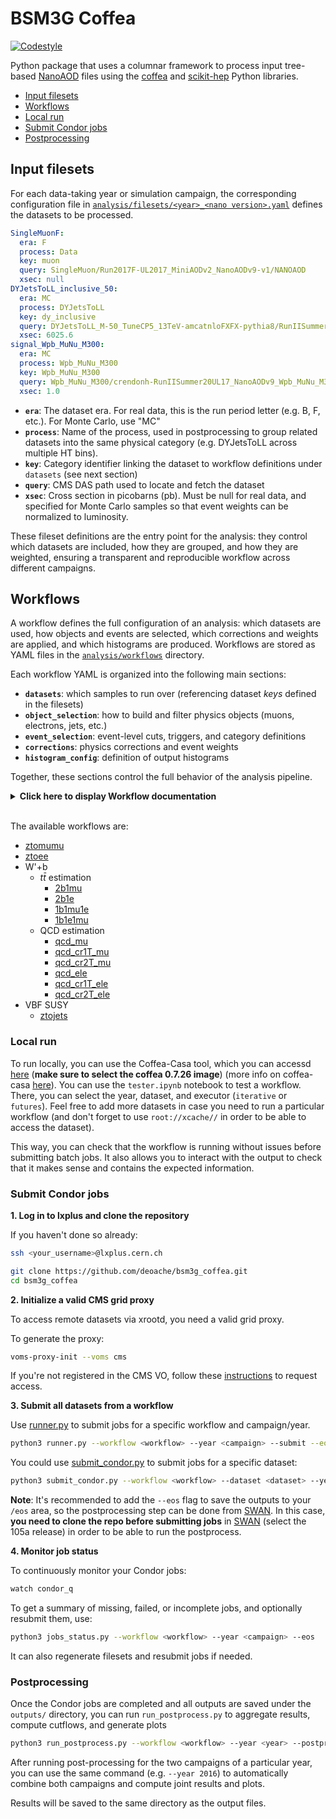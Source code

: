 # BSM3G Coffea

[![Codestyle](https://img.shields.io/badge/code%20style-black-000000.svg)](https://github.com/psf/black)


Python package that uses a columnar framework to process input tree-based [NanoAOD](https://twiki.cern.ch/twiki/bin/view/CMSPublic/WorkBookNanoAOD) files using the [coffea](https://coffeateam.github.io/coffea/) and [scikit-hep](https://scikit-hep.org) Python libraries.

- [Input filesets](#Input-filesets)
- [Workflows](#Workflows)
- [Local run](#Local-run)
- [Submit Condor jobs](#Submit-Condor-jobs)
- [Postprocessing](#Postprocessing)


## Input filesets
 

For each data-taking year or simulation campaign, the corresponding configuration file in 
[`analysis/filesets/<year>_<nano version>.yaml`](https://github.com/deoache/bsm3g_coffea/tree/main/analysis/filesets) 
defines the datasets to be processed.

```yaml
SingleMuonF:
  era: F
  process: Data
  key: muon
  query: SingleMuon/Run2017F-UL2017_MiniAODv2_NanoAODv9-v1/NANOAOD
  xsec: null
DYJetsToLL_inclusive_50:
  era: MC
  process: DYJetsToLL
  key: dy_inclusive
  query: DYJetsToLL_M-50_TuneCP5_13TeV-amcatnloFXFX-pythia8/RunIISummer20UL17NanoAODv9-106X_mc2017_realistic_v9-v2/NANOAODSIM
  xsec: 6025.6
signal_Wpb_MuNu_M300:
  era: MC
  process: Wpb_MuNu_M300
  key: Wpb_MuNu_M300
  query: Wpb_MuNu_M300/crendonh-RunIISummer20UL17_NanoAODv9_Wpb_MuNu_M300-00000000000000000000000000000000/USER
  xsec: 1.0
```

- **`era`**: The dataset era. For real data, this is the run period letter (e.g. B, F, etc.). For Monte Carlo, use "MC"
- **`process`**: Name of the process, used in postprocessing to group related datasets into the same physical category (e.g. DYJetsToLL across multiple HT bins).
- **`key`**: Category identifier linking the dataset to workflow definitions under `datasets` (see next section)
- **`query`**: CMS DAS path used to locate and fetch the dataset
- **`xsec`**: Cross section in picobarns (pb). Must be null for real data, and specified for Monte Carlo samples so that event weights can be normalized to luminosity.

These fileset definitions are the entry point for the analysis: they control which datasets are included, how they are grouped, and how they are weighted, ensuring a transparent and reproducible workflow across different campaigns.

## Workflows

A workflow defines the full configuration of an analysis: which datasets are used, how objects and events are selected, which corrections and weights are applied, and which histograms are produced. Workflows are stored as YAML files in the [`analysis/workflows`](https://github.com/deoache/bsm3g_coffea/tree/main/analysis/workflows) directory.

Each workflow YAML is organized into the following main sections:

- **`datasets`**: which samples to run over (referencing dataset *keys* defined in the filesets)
- **`object_selection`**: how to build and filter physics objects (muons, electrons, jets, etc.)
- **`event_selection`**: event-level cuts, triggers, and category definitions
- **`corrections`**: physics corrections and event weights  
- **`histogram_config`**: definition of output histograms

Together, these sections control the full behavior of the analysis pipeline.

<details>
  <summary><b>Click here to display Workflow documentation</b></summary>

#### `datasets`

This section specifies which datasets will be processed by the workflow. Instead of repeating full dataset definitions, it simply lists the **keys** defined in the fileset YAML files.  

```yaml
datasets:
  data:               # Keys of real data samples
    - electron
  mc:                 # Keys of background samples
    - dy_inclusive
    - singletop
    - tt
    - wjets_ht
    - diboson
  signal:             # Keys of signal samples
    - Wpb_MuNu_M300
    - Wpb_MuNu_M400
    - Wpb_MuNu_M600
```
- Each entry corresponds to the `key` field defined in the fileset configuration
- The job submission script `runner.py` reads this list to determine which samples to run for the workflow


#### `object_selection`

This section defines how physics objects (muons, electrons, jets, dileptons, etc.) are selected within the workflow.  
Each object is built starting from a **NanoAOD collection** or from a **custom selection function**, and then filtered with a set of cuts.

```yaml
object_selection:
  muons:
    field: events.Muon
    cuts:
      - events.Muon.pt > 10
      - np.abs(events.Muon.eta) < 2.4
      - working_points.muon_iso(events, 'tight')
      - working_points.muon_id(events, 'tight')
  electrons:
    field: events.Electron
    cuts:
      - events.Electron.pt > 10
      - np.abs(events.Electron.eta) < 2.5
      - working_points.electron_id(events, 'wp80iso')
      - delta_r_higher(events.Electron, objects['muons'], 0.4)
  dimuons:
    field: select_dimuons
    cuts:
      - objects['dimuons'].l1.delta_r(objects['dimuons'].l2) > 0.02
      - objects['dimuons'].l1.charge * objects['dimuons'].l2.charge < 0
      - (objects['dimuons'].p4.mass > 60.0) & (objects['dimuons'].p4.mass < 120.0)
```
* `field`: Defines the source of the object
    * A NanoAOD field such as `events.Muon`
    * A custom function such as `select_dimuons`, implemented as a method of the [`ObjectSelector` class](https://github.com/deoache/bsm3g_coffea/blob/main/analysis/selections/object_selections.py)
Each selected object is stored sequentially in the dictionary `objects`, which allows referencing them later (e.g. `objects['dimuons']`)

* `cuts`: A list of object-level requirements. These can be:
    * Direct expressions using NanoAOD fields (`events.Muon.pt > 24`)
    * Conditions based on other selected objects (`objects['dimuons'].z.mass < 120.0`)
    * A working point function (`working_points.muon_iso(events, 'tight')`), defined in [analysis/working_points/working_points.py](https://github.com/deoache/bsm3g_coffea/blob/main/analysis/working_points/working_points.py)

* Defining reusable masks with `add_cut`

    Instead of applying all cuts at once, you can define named masks that tag objects with different levels of quality. These masks can then be used later in the workflow.
    ```yaml
    muons:
        field: events.Muon
        add_cut:
          is_loose:
            - events.Muon.pt > 5
            - np.abs(events.Muon.eta) < 2.4
            - events.Muon.isGlobal | (events.Muon.isTracker & (events.Muon.nStations > 0))
          is_relaxed:
            - objects['muons'].is_loose
            - np.abs(events.Muon.sip3d) < 4
          is_tight:
            - objects['muons'].is_loose
            - objects['muons'].is_relaxed
            - events.Muon.isPFcand | ((events.Muon.highPtId > 0) & (events.Muon.pt > 200))
    zcandidates:
        field: select_zcandidates 
        add_cut:
          is_ossf:
            - objects['zcandidates'].l1.pdgId == -objects['zcandidates'].l2.pdgId
          is_ss:
            - objects['zcandidates'].l1.pdgId == objects['zcandidates'].l2.pdgId
          is_sr:
            - objects['zcandidates'].is_ossf
            - (1*objects['zcandidates'].l1.is_tight + 1*objects['zcandidates'].l2.is_tight) == 2
          is_sscr:
            - objects['zcandidates'].is_ss
            - objects['zcandidates'].l1.is_relaxed
            - objects['zcandidates'].l2.is_relaxed
    ```



#### `event_selection`

This section defines **event-level requirements** and how they are grouped into **analysis regions (categories)**.  
While `object_selection` filters individual particles, here we decide which *events* are kept for histogramming and further analysis.


```yaml
event_selection:
  hlt_paths:
    muon:                        # Dataset key (as defined in the fileset YAML)
      - SingleMu                 # Trigger flag (defined in analysis/selections/trigger_flags.yaml)
  selections:                    # Event-level selections
    trigger: get_trigger_mask(events, hlt_paths, dataset, year)
    trigger_match: get_trigger_match_mask(events, hlt_paths, year, events.Muon)
    lumi: get_lumi_mask(events, year)
    goodvertex: events.PV.npvsGood > 0
    two_muons: ak.num(objects['muons']) == 2
    one_dimuon: ak.num(objects['dimuons']) == 1
    leading_muon_pt: ak.firsts(objects['muons'].pt) > 30
    subleading_muon_pt: ak.pad_none(objects['muons'], target=2)[:, 1].pt > 15
  categories:
    base:                        # Named selection region
      - goodvertex
      - lumi
      - trigger
      - trigger_match
      - two_muons
      - leading_muon_pt
      - subleading_muon_pt
      - one_dimuon
```
- `hlt_paths`: Maps each dataset key (e.g. muon, electron) to the list of HLT trigger flags relevant for that dataset
    - Trigger flags are defined in [analysis/selections/trigger_flags.yaml](https://github.com/deoache/bsm3g_coffea/blob/main/analysis/selections/trigger_flags.yaml)
    - For data: only the triggers listed under the corresponding dataset key are applied.
    - For MC: all triggers across datasets are combined with a logical OR (via [`get_trigger_mask()`](https://github.com/deoache/bsm3g_coffea/blob/main/analysis/selections/trigger.py#L30))
    - In addition, lepton–trigger object matching is enforced (via [`get_trigger_match_mask()`](https://github.com/deoache/bsm3g_coffea/blob/main/analysis/selections/trigger.py#L63-L186)) to ensure selected leptons are consistent with the fired triggers.

- `selections`: Defines event-level cuts. Similarly to object selection, you can use any valid expression from a NanoAOD field or a custom event-selection function defined at [`analysis/selections/event_selections.py`](https://github.com/deoache/bsm3g_coffea/blob/main/analysis/selections/event_selections.py)

- `categories`: Named groups of selections that define analysis regions
    - Each category is a list of selection keys.
    - These regions are used to fill histograms and run postprocessing.



#### `corrections`

This section specifies which **object-level corrections** and **event-level weights** should be applied.  
Corrections are implemented through a set of utilities in `analysis/corrections/` and managed by two functions:

- [`object_corrector_manager`](https://github.com/deoache/bsm3g_coffea/blob/main/analysis/corrections/corrections_manager.py#L28): applies corrections directly to physics objects (jets and muons scale/smearing corrections, rochester correctiones etc.).  
- [`weight_manager`](https://github.com/deoache/bsm3g_coffea/blob/main/analysis/corrections/corrections_manager.py#L72): applies event-level weights (pileup, identification efficiencies, etc.).

```yaml
corrections:
  objects:
    - jets         # JEC/JER
    - jets_veto    # Jets veto maps
    - muons        # Muon scale and resolution
    - electrons    # Electron scale and resolution 
    - taus         # Tau energy scale
    - met          # MET phi modulation
  event_weights:
    genWeight: true
    pileupWeight: true
    l1prefiringWeight: true
    partonshowerWeight: true
    muon:
      - id: tight
      - iso: tight
      - trigger: true
    electron:
      - id: false
      - reco: false
      - trigger: false
```
<br>

**Note**: Ensure that the working points used for object selection and event-level corrections (ID, isolation, etc.) are consistent!

<br>

<details>
  <summary><b>Click here to display Corrections documentation</b></summary>
    
**Object-level corrections**
Particle kinematics are not perfectly measured, so we apply corrections to bring reconstructed objects closer to their true values
- **JEC/JER corrections**:
    - **JEC**:  CMS applies a **factorized sequence of corrections**, where each level addresses a specific effect. Each step rescales the jet four-momentum by a correction factor that depends on variables such as jet $p_T$, $\eta$, pileup density $\rho$, and flavor. The corrections are **applied sequentially in a fixed order**, with the output of one step becoming the input to the next.
    <p align="left">
      <img width="600" src="https://i.imgur.com/CkBRbTa.png" />
    </p>

    
    In **data**, the mandatory Jet Energy Corrections are L1 + MC-truth + L2L3Residuals. The official CMS corrections are already applied in NanoAOD.

    In **MC**, the mandatory Jet Energy Corrections are L1 + MC-truth. We must apply the JEC ourselves so that jets are calibrated consistently with data.

    **Note**: Starting Run3, PUPPI jets are the primary jet collection. **PUPPI jets do not need the L1 Pileup corrections**

    - **JER**: Measurements show that the jet energy resolution (spread of reconstructed $p_T$ around the true value) is **worse in data than in simulation**. To account for this, jets in simulation are **smeared** so that their resolution matches the one observed in data.
    Two main methods are recommended:
        - **Scaling method**:  If a particle-level (generator) jet can be matched to the reconstructed jet, the corrected jet $p_T$ is rescaled by a factor  $$c_\text{JER} = 1 + (s_\text{JER} - 1)\frac{p_T - p_T^{\text{ptcl}}}{p_T}$$ where $s_\text{JER}$ is the data-to-simulation scale factor.
        - **Stochastic smearing**:  If no matching generator jet is available, the $p_T$ is randomly fluctuated according to the measured resolution in simulation and the scale factor $s_\text{JER}$.  

        - The **hybrid method** is the CMS recommendation:  
            - Use the scaling method when a good gen–reco match exists.  
            - Fall back to stochastic smearing otherwise.

    Since JEC/JER modifies the kinematics of jets, the **MET must be recomputed** accordingly. In our framework the JEC/JER corrections are handled by Coffea’s [`jetmet_tools`]

    ##### Run2 Workflow

    1. Build Jet/MET Factories
    
        - Use [`coffea.jetmet_tools`](https://coffea-hep.readthedocs.io/en/v0.7.30/modules/coffea.jetmet_tools.html) (JECStack, CorrectedJetsFactory, CorrectedMETFactory) with text-based JEC/JER files
    
        - MC and data have separate sets of files (.jec.txt for JEC, .jr.txt and .jersf.txt for JER). See [here](https://github.com/deoache/bsm3g_coffea/tree/main/analysis/data/JEC)
    
        - Factories are serialized using cloudpickle for later application. See [here](https://github.com/deoache/bsm3g_coffea/blob/main/analysis/data/scripts/build_jec.py)
    
    2. Apply Corrections
    
        - Apply JEC/JER corrections with the pre-built factories. See [here](https://github.com/deoache/bsm3g_coffea/blob/main/analysis/corrections/jec.py)
    
        - MET is updated to propagate the effect of corrected jets (Propagation to MET is included automatically by CorrectedMETFactory)
      

    ##### Run3 Workflow
  - [`jerc_params.yaml`](https://github.com/deoache/bsm3g_coffea/blob/main/analysis/corrections/jerc_params.yaml) defines the parameters needed to build the factories (runs per year, jet algorithms, JEC levels for MC and Data, JEC/JER tags and sources of uncertainties)
  - Apply JEC/JER corrections with the built factories. See [here](https://github.com/deoache/bsm3g_coffea/blob/main/analysis/corrections/jerc.py)
  - **PuppiMET is not updated**: Since the unclustered energy uncertainties in the MET collection switched from cartesian coordinates to ($p_T$, $\phi$) coordinates, the CorrectedMETFactory interface in coffea no longer works 
    
        
    ##### Summary
    
    - **JEC**: rescales jet four-momentum to correct detector response.  
    - **JER**: smears MC jets to match the worse resolution observed in data.  
    - Both corrections must be applied **before event selection**, and MET must be recomputed after applying them.  
    - Our workflow follows the [official CMS recommendations from the JME group](https://cms-jerc.web.cern.ch/JEC/)



<br>

- **[Jet veto maps](https://github.com/deoache/bsm3g_coffea/blob/main/analysis/corrections/jetvetomaps.py#L7)**: These are used to identify regions of the detector with anomalous jet activity, based on the **$\phi$-symmetry** of CMS. These regions include:
    - **Hot zones**: regions with an excess of reconstructed jets.
    - **Cold zones**: regions with a lack of reconstructed jets.
  
    These anomalies can arise from **detector inefficiencies, miscalibrations, or problematic regions** of the calorimeter.
    
    **How the correction works:**
    
    1. **Loading the veto map**  
       - Veto maps are provided as JSON files via `correctionlib` and indexed by year.  
       - Each jet in the event is checked against the map using its $(\eta, \phi)$ coordinates.  
       - Non-zero map values indicate that the jet falls into a vetoed region.
    
    2. **Applying the veto**  
       - Jets located in vetoed regions are **removed** from the event collection.  
       - Only jets in "safe" regions (map value = 0) are kept.
    
    3. **Propagating to MET**  
       - Since removing jets changes the momentum balance, the **MET vector** is recalculated.  
       - The $x$ and $y$ components of MET are adjusted by subtracting the vetoed jets’ momentum contributions.  
       - MET $p_T$ and $\phi$ are updated accordingly.
    
    **Notes:**
    
    - The correction is applied **before event selections**, ensuring that jet-related kinematics (jet counts, MET, etc.) are consistent.  
    - The MET key depends on the year:
      - Run2 & Run3 early years: `"MET"`
      - 2022/2023 later years: `"PuppiMET"`

<br>

- **[MET phi modulation](https://github.com/deoache/bsm3g_coffea/blob/main/analysis/corrections/met.py#L8)**: The distribution of true MET is independent of $\phi$ because of the rotational symmetry of the collisions around the beam axis. However, we observe that the reconstructed MET does depend on $\phi$. The MET $\phi$ distribution has roughly a sinusoidal curve with the period of $2\pi$. The possible causes of the modulation include anisotropic detector responses, inactive calorimeter cells, the detector misalignment, the displacement of the beam spot. The amplitude of the modulation increases roughly linearly with the number of the pile-up interactions.

    This correction reduces the MET $\phi$ modulation. It is also a mitigation for the pile-up effects. (taken from https://twiki.cern.ch/twiki/bin/view/CMSPublic/WorkBookMetAnalysis#7_7_6_MET_Corrections)
  
<br>

- **[Muon corrections (Rochester Corrections)](https://github.com/deoache/bsm3g_coffea/blob/main/analysis/corrections/rochester.py)**: The Rochester corrections are applied to reconstructed muons to improve the agreement between **data and simulation** for the muon transverse momentum ($p_T$). They address two main effects:
    1. **Momentum scale corrections**  
       - Adjust the measured muon $p_T$ to match the known $Z \to \mu\mu$ mass peak in **data** or simulation.  
       - Applied to both data and MC.  
       - Depends on muon properties: $p_T$, $\eta$, $\phi$, and charge.  
       - Scale corrections are handled via **correctionlib** lookups, which provide parameters for the Rochester scale functions.
    
    2. **Momentum resolution (smearing) corrections**  
       - In MC, the reconstructed muon resolution is generally **better than in data**.  
       - A smearing is applied to MC muons to reproduce the observed width of the $Z$ peak.  
       - Two types of smearing are used:
         - **kSpreadMC**: for MC muons matched to a generator-level particle.  
         - **kSmearMC**: for unmatched muons, using the number of tracker layers and a random Gaussian factor.
       - The correction accounts for the number of tracker layers and uses a **Crystall Ball function** to generate random fluctuations consistent with the resolution.
    
    3. **Uncertainty propagation**  
       - Both scale and resolution uncertainties are propagated.  
       - In Run2, separate **up/down variations** are stored for systematic studies.  
       - For Run3, uncertainties are applied as variations using the correctionlib parameters.
    
    4. **MET propagation**  
       - Any change in the muon $p_T$ is propagated to the **MET**.  
       - MET corrections are handled using `corrected_polar_met`, which adjusts the MET vector to account for muon $p_T$ shifts.
    
    
    **Implementation details**:
    
    - Run2 uses `RoccoR` text files and the `coffea.lookup_tools.rochester_lookup` class.  
    - Run3 uses JSON files and `correctionlib`.  
    - Corrections are applied **before event selection** to ensure kinematic quantities are consistent.  
    - Original muon and MET $p_T$ values are stored in `Muon.pt_raw` and `MET.pt_raw` for reference.

<br>

- **[Electron Energy Scale and Smearing Corrections (Run 3 only)](https://github.com/deoache/bsm3g_coffea/blob/main/analysis/corrections/electron_ss.py)**:

    Electron corrections address the difference between the reconstructed electron energy and the true particle energy.
    
    - **Applicability:**  
      - **Run 3:** Corrections must be explicitly applied.  
      - **Run 2:** Already included in the NanoAOD; no additional corrections needed.

    - **Problem:**  
      Detector effects, such as calorimeter response, material interactions, and electronics gain variations, cause reconstructed electron energies to deviate from the true electron energy. These effects depend on the electron’s:
      - Transverse momentum (pt)
      - Pseudorapidity (η)
      - Shower shape (R9)
      - Supercluster gain (for certain years/runs)
    
    - **Correction procedure:**  
      1. **Scale correction (data):**  
         - Adjusts the electron energy so that the reconstructed Z boson mass in data matches the known value.
         - Depends on run number, η, R9, and gain.
      2. **Smearing (MC):**  
         - Adds a stochastic component to MC electrons to reproduce the resolution observed in data.
         - Uses a Gaussian random number multiplied by a pt-dependent smearing factor.
      3. **Boundary checks:**  
         - pt values outside `[20, 250] GeV` or NaNs are reset to the original value.
      4. **MET propagation:**  
         - Changes in electron pt are propagated to the PuppiMET, ensuring consistent event kinematics.
    
    - **Implementation:**  
      - Corrections are applied using `correctionlib` JSON maps specific to each year and dataset.
      - Separate evaluators exist for scale (`EGMScale_Compound`) and smearing (`EGMSmearAndSyst`) corrections.


<br>

- **[Tau corrections](https://github.com/deoache/bsm3g_coffea/blob/main/analysis/corrections/tau_energy.py)**

    Tau energy scale (TES) corrections are applied to genuine tau candidates in simulation to correct their reconstructed energy, momentum, and mass. These corrections ensure that tau kinematics match generator-level expectations and propagate consistently to event-level quantities such as MET. The corrections are applied only to relevant tau candidates:

    - Genuine taus (`genmatch = 5`)
    - Electrons faking taus (`genmatch = 1`)
    - Muons faking taus (`genmatch = 2`)
    - Unmatched jets faking taus (`genmatch = 6`)

    ##### Selection criteria
    TES corrections are applied only to tau candidates that satisfy the following:
    - Decay modes:
        - Single-prong: 0, 1, 2, 10
        - Three-prong: 11
    - Optional pseudorapidity range: 0 ≤ |η| < 2.5
  
    This ensures that only physically meaningful tau candidates are corrected.

    ##### Application
    - Preparation of raw tau quantities: Each tau candidate’s original transverse momentum and mass are stored before corrections.
    - Evaluation of scale factors: scale factors are obtained from the CMS Tau POG JSON files using the tau’s transverse momentum, pseudorapidity, decay mode, and generator-level match. Separate scale factors are available for nominal, up, and down variations to evaluate systematic uncertainties.
    - Application to tau kinematics: The tau candidate’s pt and mass are updated by multiplying by the scale factor. Both nominal values and systematic variations are stored for later analysis.

    Since the corrections modify tau transverse momentum, the missing transverse energy of the event must also be updated to maintain consistent kinematics.


<br>

**Event-level corrections**

We use the common json format for scale factors (SFs), hence the requirement to install [correctionlib](https://github.com/cms-nanoAOD/correctionlib). Most of the SFs can be found in the central [POG repository](https://gitlab.cern.ch/cms-nanoAOD/jsonpog-integration), synced once a day with CVMFS: `/cvmfs/cms.cern.ch/rsync/cms-nanoAOD/jsonpog-integration`. A summary of their content can be found [here](https://cms-nanoaod-integration.web.cern.ch/commonJSONSFs/). The SF implemented are:

* [Pileup SFs](https://github.com/deoache/bsm3g_coffea/blob/main/analysis/corrections/pileup.py)
* [Partonshower SFs](https://github.com/deoache/bsm3g_coffea/blob/main/analysis/corrections/partonshower.py)
* [L1Prefiring SFs](https://github.com/deoache/bsm3g_coffea/blob/main/analysis/corrections/l1prefiring.py) 
* [Electron ID, Reconstruction and Trigger* SFs](https://github.com/deoache/bsm3g_coffea/blob/main/analysis/corrections/electron.py)
* [Muon ID, Iso and TriggerIso Sfs](https://github.com/deoache/bsm3g_coffea/blob/main/analysis/corrections/muon.py)
* [Tau ID Sfs](https://github.com/deoache/bsm3g_coffea/blob/main/analysis/corrections/tau.py)
* [PileupJetId SF](https://github.com/deoache/bsm3g_coffea/blob/main/analysis/corrections/pujetid.py)
* [B-tagging](https://github.com/deoache/bsm3g_coffea/blob/main/analysis/corrections/btag.py):
  b-tagging weights are computed as (see https://twiki.cern.ch/twiki/bin/viewauth/CMS/BTagSFMethods)

  $$w = \prod_{i=\text{tagged}} \frac{SF_{i} \cdot \varepsilon_i}{\varepsilon_i} \prod_{j=\text{not tagged}} \frac{1 - SF_{j} \cdot \varepsilon_j}{1-\varepsilon_j} $$
  
  where $\varepsilon_i$ is the MC b-tagging efficiency and $\text{SF}$ are the b-tagging scale factors. $\text{SF}_i$ and $\varepsilon_i$ are functions of the jet flavor, jet $p_T$, and jet $\eta$. It's important to notice that the two products are 1. over jets tagged at the respective working point, and 2. over jets not tagged at the respective working point. **This is not to be confused with the flavor of the jets**.
  
  We can see, then, that the calculation of these weights require the knowledge of the MC b-tagging efficiencies, which depend on the event kinematics. It's important to emphasize that **the BTV POG only provides the scale factors and it is the analyst responsibility to compute the MC b-tagging efficiencies for each jet flavor in their signal and background MC samples before applying the scale factors**. The calculation of the MC b-tagging efficiencies is describe [here](https://github.com/deoache/bsm3g_coffea/blob/main/notebooks/btag_eff.ipynb), using the outputs from the [btag_eff workflow](https://github.com/deoache/bsm3g_coffea/blob/main/analysis/workflows/btag_eff.yaml)


</details>

<br>

### `histogram_config`

The `histogram_config` defines the histograms that the processor will produce. It specifies which variables to histogram, their binning, labels, and how axes are grouped. It also handles systematic uncertainties and weighted events.

```yaml
histogram_config:
  add_syst_axis: true        # Add a "variation" axis to include systematic uncertainties
  add_weight: true           # Use weighted histograms (hist.storage.Weight)
  flow: true                 # Whether to include underflow/overflow bins
  axes:                      # Dictionary of axis definitions (one per variable)
    <axis_name>:
      type: <AxisType>       # One of: Regular, Variable, Integer, IntCategory, StrCategory
      ...                    # Parameters depending on the type
      label: <str>           # Axis label for plots
      expression: <str>      # Python expression evaluated using objects or events
  layout:                    # Defines how axes are grouped into histograms
    <histogram_name>:
      - <axis_name_1>
      - <axis_name_2>
```
<br>

The configuration consists of several sections:
| Option          | Type | Description                                                                                                           |
| --------------- | ---- | --------------------------------------------------------------------------------------------------------------------- |
| `add_syst_axis` | bool | Add a `StrCategory` axis called `"variation"` to store systematics (e.g., `"nominal"`, `"pileupUp"`, `"pileupDown"`). |
| `add_weight`    | bool | Use weighted histograms via `hist.storage.Weight()` to propagate statistical uncertainties from weighted events.      |
| `flow`          | bool | underflow and overflow events are placed in the first/last bin.                                                                    |

<br>

**Axes definitions**: Each axis corresponds to one variable and defines how it is binned and labeled. Supported axis types are:

| Type          | Description                                                                                     | Required Fields                                      |
|---------------|-------------------------------------------------------------------------------------------------|------------------------------------------------------|
| `Regular`     | Fixed-width bins over a continuous range                                                        | `bins`, `start`, `stop`                              |
| `Variable`    | Custom bin edges over a continuous range                                                        | `edges`                                              |
| `Integer`     | Integer range for discrete binning (e.g. multiplicities)                                        | `start`, `stop`                                      |
| `IntCategory` | Discrete categories (e.g. 0, 4, 5 for jet flavor), optionally with growing capability            | `categories`, `growth` (optional, default `false`)   |
| `StrCategory` | String-labeled categories, typically for systematics or selections                              | `categories`, `growth` (optional, default `false`)   |


- **Expression**: Each axis must define an `expression` fiekd, which is a Python expression evaluated using `events` or `objects`.
- **Layout**: The layout defines how axes are combined into histograms
    - If set to `"individual"`, each axis is turned into a separate 1D histogram.
      - If a dictionary is provided, e.g:
        ```yaml
        layout:
          muon:
            - muon_pt
            - muon_eta
            - muon_phi
        ```
        a multi-dimensional histogram is built (make sure the axes have the same dimensionality)

More info on Hist histograms [here](https://hist.readthedocs.io/en/latest/)

</details>
<br>


The available workflows are:

* [ztomumu](https://github.com/deoache/bsm3g_coffea/blob/main/analysis/workflows/ztomumu.yaml)
* [ztoee](https://github.com/deoache/bsm3g_coffea/blob/main/analysis/workflows/ztoee.yaml)
* W'+b
    * $t\bar{t}$ estimation
        * [2b1mu](https://github.com/deoache/bsm3g_coffea/blob/main/analysis/workflows/2b1mu.yaml)
        * [2b1e](https://github.com/deoache/bsm3g_coffea/blob/main/analysis/workflows/2b1e.yaml)
        * [1b1mu1e](https://github.com/deoache/bsm3g_coffea/blob/main/analysis/workflows/1b1mu1e.yaml)
        * [1b1e1mu](https://github.com/deoache/bsm3g_coffea/blob/main/analysis/workflows/1b1e1mu.yaml)
    * QCD estimation
        * [qcd_mu](https://github.com/deoache/bsm3g_coffea/blob/main/analysis/workflows/qcd_mu.yaml)
        * [qcd_cr1T_mu](https://github.com/deoache/bsm3g_coffea/blob/main/analysis/workflows/qcd_cr1T_mu.yaml)
        * [qcd_cr2T_mu](https://github.com/deoache/bsm3g_coffea/blob/main/analysis/workflows/qcd_cr2T_mu.yaml)
        * [qcd_ele](https://github.com/deoache/bsm3g_coffea/blob/main/analysis/workflows/qcd_ele.yaml)
        * [qcd_cr1T_ele](https://github.com/deoache/bsm3g_coffea/blob/main/analysis/workflows/qcd_cr1T_ele.yaml)
        * [qcd_cr2T_ele](https://github.com/deoache/bsm3g_coffea/blob/main/analysis/workflows/qcd_cr2T_ele.yaml)
* VBF SUSY
    * [ztojets](https://github.com/deoache/bsm3g_coffea/blob/main/analysis/workflows/ztojets.yaml)


### Local run

To run locally, you can use the Coffea-Casa tool, which you can accessd [here](https://coffea.casa/hub/login?next=%2Fhub%2F) (**make sure to select the coffea 0.7.26 image**) (more info on coffea-casa [here](https://coffea-casa.readthedocs.io/en/latest/)). You can use the `tester.ipynb` notebook to test a workflow. There, you can select the year, dataset, and executor (`iterative` or `futures`). Feel free to add more datasets in case you need to run a particular workflow (and don't forget to use `root://xcache//` in order to be able to access the dataset).

This way, you can check that the workflow is running without issues before submitting batch jobs. It also allows you to interact with the output to check that it makes sense and contains the expected information.


### Submit Condor jobs

**1. Log in to lxplus and clone the repository**
   
If you haven't done so already:
```bash
ssh <your_username>@lxplus.cern.ch

git clone https://github.com/deoache/bsm3g_coffea.git
cd bsm3g_coffea
```

**2. Initialize a valid CMS grid proxy**

To access remote datasets via xrootd, you need a valid grid proxy.

To generate the proxy:
```bash
voms-proxy-init --voms cms
```
If you're not registered in the CMS VO, follow these [instructions](https://twiki.cern.ch/twiki/bin/view/CMSPublic/SWGuideLcgAccess) to request access.


**3. Submit all datasets from a workflow**

Use [runner.py](https://github.com/deoache/higgscharm/blob/lxplus/runner.py) to submit jobs for a specific workflow and campaign/year. 
```bash
python3 runner.py --workflow <workflow> --year <campaign> --submit --eos
``` 

You could use [submit_condor.py](https://github.com/deoache/bsm3g_coffea/blob/main/submit_condor.py) to submit jobs for a specific dataset:
```bash
python3 submit_condor.py --workflow <workflow> --dataset <dataset> --year <campaign> --submit --eos
```

**Note**: It's recommended to add the `--eos` flag to save the outputs to your `/eos` area, so the postprocessing step can be done from [SWAN](https://swan-k8s.cern.ch/hub/spawn). In this case, **you need to clone the repo before submitting jobs** in [SWAN](https://swan-k8s.cern.ch/hub/spawn) (select the 105a release) in order to be able to run the postprocess.

**4. Monitor job status**

To continuously monitor your Condor jobs:
```bash
watch condor_q
```
To get a summary of missing, failed, or incomplete jobs, and optionally resubmit them, use:
```bash
python3 jobs_status.py --workflow <workflow> --year <campaign> --eos
```
It can also regenerate filesets and resubmit jobs if needed.


### Postprocessing

Once the Condor jobs are completed and all outputs are saved under the `outputs/` directory, you can run `run_postprocess.py` to aggregate results, compute cutflows, and generate plots
```bash
python3 run_postprocess.py --workflow <workflow> --year <year> --postprocess --plot --log
``` 

After running post-processing for the two campaigns of a particular year, you can use the same command (e.g. `--year 2016`) to automatically combine both campaigns and compute joint results and plots.

Results will be saved to the same directory as the output files.